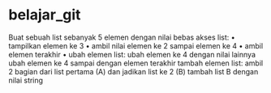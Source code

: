 # belajar_git
Buat sebuah list sebanyak 5 elemen dengan nilai bebas
akses list: • tampilkan elemen ke 3 • ambil nilai elemen ke 2 sampai elemen ke 4 • ambil elemen terakhir • ubah elemen list:
ubah elemen ke 4 dengan nilai lainnya
ubah elemen ke 4 sampai dengan elemen terakhir
tambah elemen list:
ambil 2 bagian dari list pertama (A) dan jadikan list ke 2 (B)
tambah list B dengan nilai string

